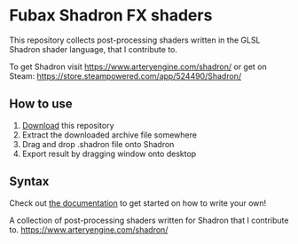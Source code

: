 Fubax Shadron FX shaders
========================

This repository collects post-processing shaders written in the GLSL Shadron shader language, that I contribute to.

To get Shadron visit https://www.arteryengine.com/shadron/
or get on Steam: https://store.steampowered.com/app/524490/Shadron/

How to use
----------

1. [Download](https://github.com/Fubaxiusz/shadron-shaders/archive/master.zip) this repository
2. Extract the downloaded archive file somewhere
3. Drag and drop .shadron file onto Shadron
4. Export result by dragging window onto desktop

Syntax
------

Check out [the documentation](https://www.arteryengine.com/shadron/doc/) to get started on how to write your own!


A collection of post-processing shaders written for Shadron that I contribute to. https://www.arteryengine.com/shadron/